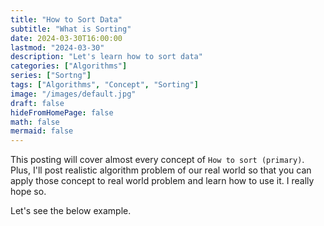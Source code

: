 ```yaml
---
title: "How to Sort Data"
subtitle: "What is Sorting"
date: 2024-03-30T16:00:00
lastmod: "2024-03-30"
description: "Let's learn how to sort data"
categories: ["Algorithms"]
series: ["Sortng"]
tags: ["Algorithms", "Concept", "Sorting"]
image: "/images/default.jpg"
draft: false
hideFromHomePage: false
math: false
mermaid: false
---
```

This posting will cover almost every concept of  `How to sort (primary)`. Plus, I'll post realistic algorithm problem of our real world so that you can apply those concept to real world problem and learn how to use it. I really hope so.

<!--more-->
Let's see the below example.


